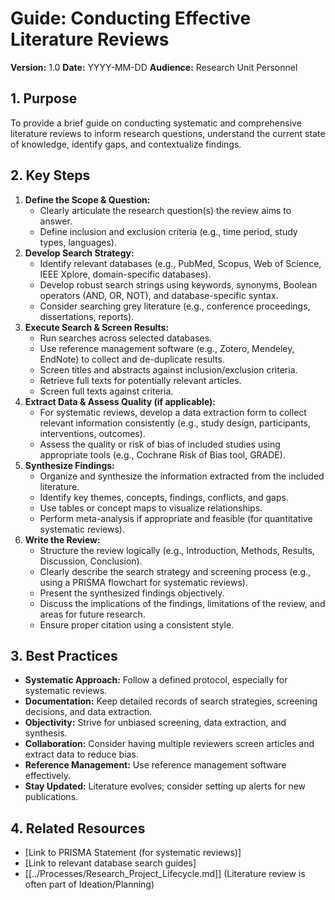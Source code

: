 # Guide: Conducting Effective Literature Reviews

**Version:** 1.0
**Date:** YYYY-MM-DD
**Audience:** Research Unit Personnel

## 1. Purpose

To provide a brief guide on conducting systematic and comprehensive literature reviews to inform research questions, understand the current state of knowledge, identify gaps, and contextualize findings.

## 2. Key Steps

1.  **Define the Scope & Question:**
    *   Clearly articulate the research question(s) the review aims to answer.
    *   Define inclusion and exclusion criteria (e.g., time period, study types, languages).
2.  **Develop Search Strategy:**
    *   Identify relevant databases (e.g., PubMed, Scopus, Web of Science, IEEE Xplore, domain-specific databases).
    *   Develop robust search strings using keywords, synonyms, Boolean operators (AND, OR, NOT), and database-specific syntax.
    *   Consider searching grey literature (e.g., conference proceedings, dissertations, reports).
3.  **Execute Search & Screen Results:**
    *   Run searches across selected databases.
    *   Use reference management software (e.g., Zotero, Mendeley, EndNote) to collect and de-duplicate results.
    *   Screen titles and abstracts against inclusion/exclusion criteria.
    *   Retrieve full texts for potentially relevant articles.
    *   Screen full texts against criteria.
4.  **Extract Data & Assess Quality (if applicable):**
    *   For systematic reviews, develop a data extraction form to collect relevant information consistently (e.g., study design, participants, interventions, outcomes).
    *   Assess the quality or risk of bias of included studies using appropriate tools (e.g., Cochrane Risk of Bias tool, GRADE).
5.  **Synthesize Findings:**
    *   Organize and synthesize the information extracted from the included literature.
    *   Identify key themes, concepts, findings, conflicts, and gaps.
    *   Use tables or concept maps to visualize relationships.
    *   Perform meta-analysis if appropriate and feasible (for quantitative systematic reviews).
6.  **Write the Review:**
    *   Structure the review logically (e.g., Introduction, Methods, Results, Discussion, Conclusion).
    *   Clearly describe the search strategy and screening process (e.g., using a PRISMA flowchart for systematic reviews).
    *   Present the synthesized findings objectively.
    *   Discuss the implications of the findings, limitations of the review, and areas for future research.
    *   Ensure proper citation using a consistent style.

## 3. Best Practices

*   **Systematic Approach:** Follow a defined protocol, especially for systematic reviews.
*   **Documentation:** Keep detailed records of search strategies, screening decisions, and data extraction.
*   **Objectivity:** Strive for unbiased screening, data extraction, and synthesis.
*   **Collaboration:** Consider having multiple reviewers screen articles and extract data to reduce bias.
*   **Reference Management:** Use reference management software effectively.
*   **Stay Updated:** Literature evolves; consider setting up alerts for new publications.

## 4. Related Resources

*   [Link to PRISMA Statement (for systematic reviews)]
*   [Link to relevant database search guides]
*   [[../Processes/Research_Project_Lifecycle.md]] (Literature review is often part of Ideation/Planning) 